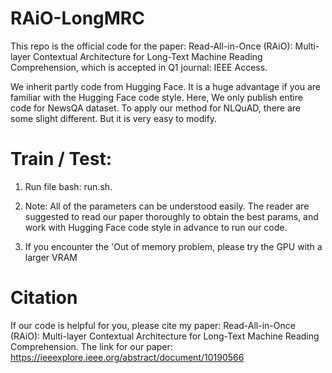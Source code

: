 # RAiO-LongMRC
This repo is the official code for the paper: Read-All-in-Once (RAiO): Multi-layer Contextual Architecture for Long-Text Machine Reading Comprehension, which is accepted in Q1 journal: IEEE Access. 

We inherit partly code from Hugging Face. It is a huge advantage if you are familiar with the Hugging Face code style. Here, We only publish entire code for NewsQA dataset. To apply our method for NLQuAD, there are some slight different. But it is very easy to modify. 
# Train / Test:
1. Run file bash: run.sh. 

2. Note: All of the parameters can be understood easily. The reader are suggested to read our paper thoroughly to obtain the best params, and work with Hugging Face code style in advance to run our code. 

3. If you encounter the 'Out of memory problem, please  try the GPU with a larger VRAM

# Citation
If our code is helpful for you, please cite my paper: Read-All-in-Once (RAiO): Multi-layer Contextual Architecture for Long-Text Machine Reading Comprehension. The link for our paper: https://ieeexplore.ieee.org/abstract/document/10190566
